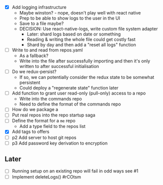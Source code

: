 - [x] Add logging infrastructure
  - Maybe winston? - nope, doesn't play well with react native
  - Prep to be able to show logs to the user in the UI
  - Save to a file maybe?
  - DECISION: Use react-native-logs, write custom file system adapter
    - Later: shard logs based on date or something
    - Reading & writing the whole file could get costly fast
    - Shard by day and then add a "reset all logs" function
- [ ] Write to and read from repos.yaml
  - As a fallback?
  - Write into the file after successfully importing and then it's only
    written to after successful initialisation
- [ ] Do we redux-persist?
  - If so, we can potentially consider the redux state to be somewhat persistent
  - Could deploy a "regenerate state" function later
- [ ] Add function to grant user read-only (pull-only) access to a repo
  - Write into the commands repo
  - Need to define the format of the commands repo
- [ ] How do we package a
- [ ] Put real repos into the repo startup saga
- [ ] Define the format for a `me` repo
  - Add a type field to the repos list
- [x] Add tags to offers
- [ ] p2 Add server to host git repos
- [ ] p3 Add password key derivation to encryption

## Later

- [ ] Running setup on an existing repo will fail in odd ways see #1
- [ ] Implement deleteLogs() #rCOtsm
